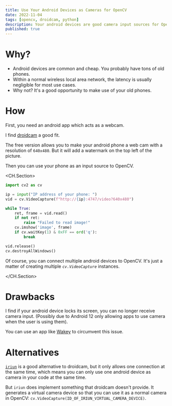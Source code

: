 ```yaml
---
title: Use Your Android Devices as Cameras for OpenCV
date: 2022-11-04
tags: [opencv, droidcam, python]
description: Your android devices are good camera input sources for OpenCV, especially when you do not have camera modules at hand.
published: true
---
```


# Why?

- Android devices are common and cheap. You probably have tons of old phones.
- Within a normal wireless local area network, the latency is usually negligible for most use cases.
- Why not? It's a good opportunity to make use of your old phones.

# How

First, you need an android app which acts as a webcam.

I find [droidcam](https://www.dev47apps.com/) a good fit.

The free version allows you to make your android phone a web cam with a resolution of `640x480`. But it will add a watermark on the top left of the picture.

Then you can use your phone as an input source to OpenCV.

<CH.Section>

```python example.py
import cv2 as cv

ip = input("IP address of your phone: ")
vid = cv.VideoCapture(f"http://{ip}:4747/video?640x480")

while True:
    ret, frame = vid.read()
    if not ret:
        raise "Failed to read image!"
    cv.imshow('image', frame)
    if cv.waitKey(1) & 0xFF == ord('q'):
        break

vid.release()
cv.destroyAllWindows()
```

Of course, you can connect multiple android devices to OpenCV. It's just a matter of creating multiple _`cv.VideoCapture`_ instances. 

</CH.Section>

# Drawbacks

I find if your android device locks its screen, you can no longer receive camera input. (Possibly due to Android 12 only allowing apps to use camera when the user is using them).

You can use an app like [Wakey](https://play.google.com/store/apps/details?id=com.doublep.wakey) to circumvent this issue.

# Alternatives

[`iriun`](https://iriun.com/) is a good alternative to droidcam, but it only allows one connection at the same time, which means you can only use one android device as camera in your code at the same time.

But `iriun` does implement something that droidcam doesn't provide. It generates a virtual camera device so that you can use it as a normal camera in OpenCV: `cv.VideoCapture(ID_OF_IRIUN_VIRTUAL_CAMERA_DEVICE)`.

